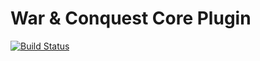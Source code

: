 # War &amp; Conquest Core Plugin
[![Build Status](https://drone.io/github.com/martijn-heil/wac-core/status.png)](https://drone.io/github.com/martijn-heil/wac-core/latest)
